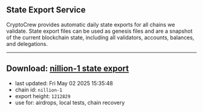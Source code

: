 ## State Export Service
CryptoCrew provides automatic daily state exports for all chains we validate. State export files can be used as genesis files and are a snapshot of the current blockchain state, including all validators, accounts, balances, and delegations.

---
**Download: [nillion-1 state export](https://ccv-s3.nbg1.your-objectstorage.com/SERVICE/nillion/nillion-1_export_1212829.json)**
---

- last updated: Fri May 02 2025 15:35:48
- chain id: `nillion-1`
- export height: `1212829`
- use for: airdrops, local tests, chain recovery
